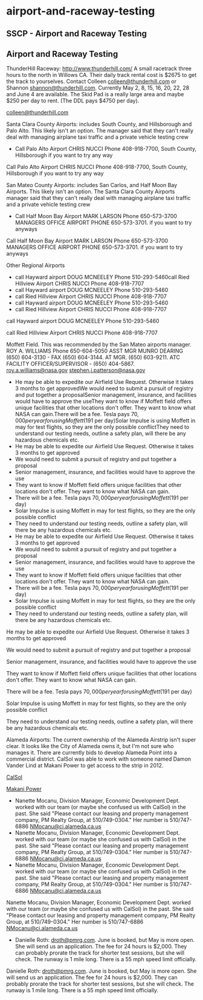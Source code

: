 # airport-and-raceway-testing

## SSCP - Airport and Raceway Testing

## Airport and Raceway Testing

ThunderHill Raceway: http://www.thunderhill.com/  A small racetrack three hours to the north in Willows CA. Their daily track rental cost is $2675 to get the track to yourselves. Contact Colleen colleen@thunderhill.com or Shannon shannon@thunderhill.com. Currently May 2, 8, 15, 16, 20, 22, 28 and June 4 are available. The Skid Pad is a really large area and maybe $250 per day to rent. (The DDL pays $4750 per day).

[colleen@thunderhill.com](mailto:colleen@thunderhill.com)

Santa Clara County Airports: includes South County, and Hillsborough and Palo Alto. This likely isn't an option. The manager said that they can't really deal with managing airplane taxi traffic and a private vehicle testing crew

* Call Palo Alto Airport CHRIS NUCCI Phone 408-918-7700, South County, Hillsborough if you want to try any way

Call Palo Alto Airport CHRIS NUCCI Phone 408-918-7700, South County, Hillsborough if you want to try any way

San Mateo County Airports: includes San Carlos, and Half Moon Bay Airports. This likely isn't an option. The Santa Clara County Airports manager said that they can't really deal with managing airplane taxi traffic and a private vehicle testing crew

* Call Half Moon Bay Airport MARK LARSON Phone 650-573-3700 MANAGERS OFFICE AIRPORT PHONE 650-573-3701. if you want to try anyways

Call Half Moon Bay Airport MARK LARSON Phone 650-573-3700 MANAGERS OFFICE AIRPORT PHONE 650-573-3701. if you want to try anyways

Other Regional Airports&#x20;

* call Hayward airport DOUG MCNEELEY Phone 510-293-5460call Ried Hillview Airport CHRIS NUCCI Phone 408-918-7707
* call Hayward airport DOUG MCNEELEY Phone 510-293-5460
* call Ried Hillview Airport CHRIS NUCCI Phone 408-918-7707
* call Hayward airport DOUG MCNEELEY Phone 510-293-5460
* call Ried Hillview Airport CHRIS NUCCI Phone 408-918-7707

call Hayward airport DOUG MCNEELEY Phone 510-293-5460

call Ried Hillview Airport CHRIS NUCCI Phone 408-918-7707

Moffett Field. This was recommended by the San Mateo airports manager. ROY A. WILLIAMS Phone 650-604-5050 ASST MGR MUNRO DEARING (650) 604-3130 - FAX (650) 604-3144. AT MGR. (650) 603-9211. ATC FACILITY OFFICER/SUPERVISOR - (650) 404-5867. roy.a.williams@nasa.gov stephen.j.patterson@nasa.gov

* He may be able to expedite our Airfield Use Request. Otherwise it takes 3 months to get approvedWe would need to submit a pursuit of registry and put together a proposalSenior management, insurance, and facilities would have to approve the useThey want to know if Moffett field offers unique facilities that other locations don't offer. They want to know what NASA can gain.There will be a fee. Tesla pays $70,000 per year for using Moffett ($191 per day)Solar Impulse is using Moffett in may for test flights, so they are the only possible conflictThey need to understand our testing needs, outline a safety plan, will there be any hazardous chemicals etc.
* He may be able to expedite our Airfield Use Request. Otherwise it takes 3 months to get approved
* We would need to submit a pursuit of registry and put together a proposal
* Senior management, insurance, and facilities would have to approve the use
* They want to know if Moffett field offers unique facilities that other locations don't offer. They want to know what NASA can gain.
* There will be a fee. Tesla pays $70,000 per year for using Moffett ($191 per day)
* Solar Impulse is using Moffett in may for test flights, so they are the only possible conflict
* They need to understand our testing needs, outline a safety plan, will there be any hazardous chemicals etc.
* He may be able to expedite our Airfield Use Request. Otherwise it takes 3 months to get approved
* We would need to submit a pursuit of registry and put together a proposal
* Senior management, insurance, and facilities would have to approve the use
* They want to know if Moffett field offers unique facilities that other locations don't offer. They want to know what NASA can gain.
* There will be a fee. Tesla pays $70,000 per year for using Moffett ($191 per day)
* Solar Impulse is using Moffett in may for test flights, so they are the only possible conflict
* They need to understand our testing needs, outline a safety plan, will there be any hazardous chemicals etc.

He may be able to expedite our Airfield Use Request. Otherwise it takes 3 months to get approved

We would need to submit a pursuit of registry and put together a proposal

Senior management, insurance, and facilities would have to approve the use

They want to know if Moffett field offers unique facilities that other locations don't offer. They want to know what NASA can gain.

There will be a fee. Tesla pays $70,000 per year for using Moffett ($191 per day)

Solar Impulse is using Moffett in may for test flights, so they are the only possible conflict

They need to understand our testing needs, outline a safety plan, will there be any hazardous chemicals etc.

Alameda Airports: The current ownership of the Alameda Airstrip isn't super clear. It looks like the City of Alameda owns it, but I'm not sure who manages it. There are currently bids to develop Alameda Point into a commercial district. CalSol was able to work with someone named Damon Vander Lind  at Makani Power to get access to the strip in 2012.

[CalSol](http://calsol.berkeley.edu/news/2012/tuft-testing-at-the-alameda-naval-base/)

[Makani Power](http://www.makanipower.com/contact/)

* Nanette Mocanu, Division Manager, Economic Development Dept. worked with our team (or maybe she confused us with CalSol) in the past. She said "Please contact our leasing and property management company, PM Realty Group, at 510/749-0304." Her number is 510/747-6886 NMocanu@ci.alameda.ca.us
* Nanette Mocanu, Division Manager, Economic Development Dept. worked with our team (or maybe she confused us with CalSol) in the past. She said "Please contact our leasing and property management company, PM Realty Group, at 510/749-0304." Her number is 510/747-6886 NMocanu@ci.alameda.ca.us
* Nanette Mocanu, Division Manager, Economic Development Dept. worked with our team (or maybe she confused us with CalSol) in the past. She said "Please contact our leasing and property management company, PM Realty Group, at 510/749-0304." Her number is 510/747-6886 NMocanu@ci.alameda.ca.us

Nanette Mocanu, Division Manager, Economic Development Dept. worked with our team (or maybe she confused us with CalSol) in the past. She said "Please contact our leasing and property management company, PM Realty Group, at 510/749-0304." Her number is 510/747-6886 NMocanu@ci.alameda.ca.us

* Danielle Roth: droth@pmrg.com. June is booked, but May is more open. She will send us an application. The fee for 24 hours is $2,000. They can probably prorate the track for shorter test sessions, but she will check. The runway is 1 mile long. There is a 55 mph speed limit officially.

Danielle Roth: droth@pmrg.com. June is booked, but May is more open. She will send us an application. The fee for 24 hours is $2,000. They can probably prorate the track for shorter test sessions, but she will check. The runway is 1 mile long. There is a 55 mph speed limit officially.
